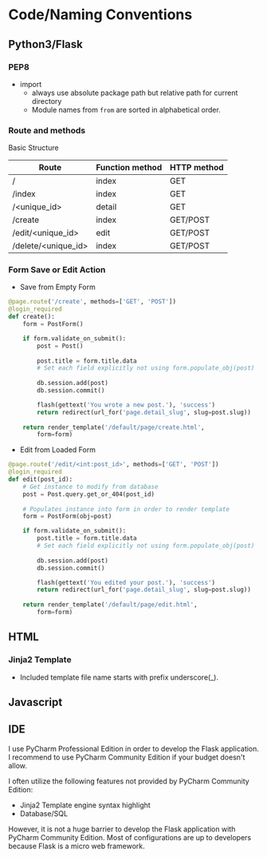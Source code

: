 # Code/Naming Conventions

## Python3/Flask

### PEP8

* import
    * always use absolute package path but relative path for current directory
    * Module names from ```from``` are sorted in alphabetical order.

### Route and methods

Basic Structure

| Route | Function method | HTTP method |
|-------|-----------------|-------------|
| / | index | GET |
| /index | index | GET |
| /<unique_id> | detail | GET |
| /create | index | GET/POST |
| /edit/<unique_id> | edit | GET/POST |
| /delete/<unique_id> | index | GET/POST |

### Form Save or Edit Action

* Save from Empty Form

```python
@page.route('/create', methods=['GET', 'POST'])
@login_required
def create():
    form = PostForm()

    if form.validate_on_submit():
        post = Post()
        
        post.title = form.title.data
        # Set each field explicitly not using form.populate_obj(post)
        
        db.session.add(post)
        db.session.commit()

        flash(gettext('You wrote a new post.'), 'success')
        return redirect(url_for('page.detail_slug', slug=post.slug))
        
    return render_template('/default/page/create.html',
        form=form)        
```

* Edit from Loaded Form

```python
@page.route('/edit/<int:post_id>', methods=['GET', 'POST'])
@login_required
def edit(post_id):
    # Get instance to modify from database
    post = Post.query.get_or_404(post_id)
    
    # Populates instance into form in order to render template
    form = PostForm(obj=post)

    if form.validate_on_submit():
        post.title = form.title.data
        # Set each field explicitly not using form.populate_obj(post)
        
        db.session.add(post)
        db.session.commit()

        flash(gettext('You edited your post.'), 'success')
        return redirect(url_for('page.detail_slug', slug=post.slug))
        
    return render_template('/default/page/edit.html',
        form=form)        
```

## HTML

### Jinja2 Template

* Included template file name starts with prefix underscore(_).

## Javascript

## IDE

I use PyCharm Professional Edition in order to develop the Flask application. I recommend to use PyCharm Community Edition if your budget doesn't allow.

I often utilize the following features not provided by PyCharm Community Edition:

* Jinja2 Template engine syntax highlight
* Database/SQL

However, it is not a huge barrier to develop the Flask application with PyCharm Community Edition. Most of configurations are up to developers because Flask is a micro web framework.
